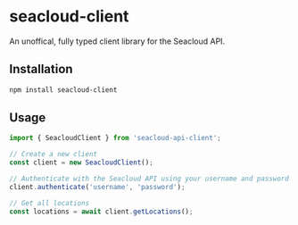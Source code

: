 # seacloud-client

An unoffical, fully typed client library for the Seacloud API.

## Installation

```bash
npm install seacloud-client
```

## Usage

```typescript
import { SeacloudClient } from 'seacloud-api-client';

// Create a new client
const client = new SeacloudClient();

// Authenticate with the Seacloud API using your username and password
client.authenticate('username', 'password');

// Get all locations
const locations = await client.getLocations();
```
